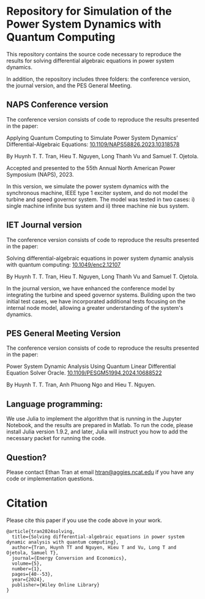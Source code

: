 # Repository for Simulation of the Power System Dynamics with Quantum Computing

This repository contains the source code necessary to reproduce the results for solving differential algebraic equations in power system dynamics.

In addition, the repository includes three folders: the conference version, the journal version, and the PES General Meeting.

## NAPS Conference version

The conference version consists of code to reproduce the results presented in the paper:

Applying Quantum Computing to Simulate Power System Dynamics’ Differential-Algebraic Equations:
[10.1109/NAPS58826.2023.10318578](https://ieeexplore.ieee.org/document/10318578)

By Huynh T. T. Tran,  Hieu T. Nguyen, Long Thanh Vu and Samuel T. Ojetola.

Accepted and presented to the 55th Annual North American Power Symposium (NAPS), 2023.

In this version, we simulate the power system dynamics with the synchronous machine, IEEE type 1 exciter system, and do not model the turbine and speed governor system. The model was tested in two cases: i) single machine infinite bus system and ii) three machine nie bus system.


## IET Journal version

The conference version consists of code to reproduce the results presented in the paper:

Solving differential-algebraic equations in power system dynamic analysis with quantum computing:
[10.1049/enc2.12107](https://doi.org/10.1049/enc2.12107)

By Huynh T. T. Tran,  Hieu T. Nguyen, Long Thanh Vu and Samuel T. Ojetola.

In the journal version,  we have enhanced the conference model by integrating the turbine and speed governor systems. Building upon the two initial test cases, we have incorporated additional tests focusing on the internal node model, allowing a greater understanding of the system's dynamics.


## PES General Meeting Version

The conference version consists of code to reproduce the results presented in the paper:

Power System Dynamic Analysis Using Quantum Linear Differential Equation Solver Oracle.
[10.1109/PESGM51994.2024.10688522](https://ieeexplore.ieee.org/document/10688522)

By Huynh T. T. Tran, Anh Phuong Ngo and Hieu T. Nguyen.


## Language programming:
We use Julia to implement the algorithm that is running in the Jupyter Notebook, and the results are prepared in Matlab.
To run the code, please install Julia version 1.9.2, and later, Julia will instruct you how to add the necessary packet for running the code.

## Question?
Please contact Ethan Tran at email htran@aggies.ncat.edu if you have any code or implementation questions.

# Citation

Please cite this paper if you use the code above in your work.
```
@article{tran2024solving,
  title={Solving differential-algebraic equations in power system dynamic analysis with quantum computing},
  author={Tran, Huynh TT and Nguyen, Hieu T and Vu, Long T and Ojetola, Samuel T},
  journal={Energy Conversion and Economics},
  volume={5},
  number={1},
  pages={40--53},
  year={2024},
  publisher={Wiley Online Library}
}
```



